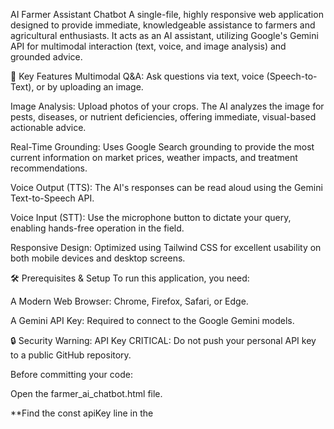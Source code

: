 AI Farmer Assistant Chatbot
A single-file, highly responsive web application designed to provide immediate, knowledgeable assistance to farmers and agricultural enthusiasts. It acts as an AI assistant, utilizing Google's Gemini API for multimodal interaction (text, voice, and image analysis) and grounded advice.

🚀 Key Features
Multimodal Q&A: Ask questions via text, voice (Speech-to-Text), or by uploading an image.

Image Analysis: Upload photos of your crops. The AI analyzes the image for pests, diseases, or nutrient deficiencies, offering immediate, visual-based actionable advice.

Real-Time Grounding: Uses Google Search grounding to provide the most current information on market prices, weather impacts, and treatment recommendations.

Voice Output (TTS): The AI's responses can be read aloud using the Gemini Text-to-Speech API.

Voice Input (STT): Use the microphone button to dictate your query, enabling hands-free operation in the field.

Responsive Design: Optimized using Tailwind CSS for excellent usability on both mobile devices and desktop screens.

🛠️ Prerequisites & Setup
To run this application, you need:

A Modern Web Browser: Chrome, Firefox, Safari, or Edge.

A Gemini API Key: Required to connect to the Google Gemini models.

🔒 Security Warning: API Key
CRITICAL: Do not push your personal API key to a public GitHub repository.

Before committing your code:

Open the farmer_ai_chatbot.html file.

**Find the const apiKey line in the <script> block.

**Replace your personal key with an empty string: const apiKey = "";

**Instruct users/contributors to obtain their own key and insert it for local testing.

🏃 How to Run
* Since this is a single, self-contained HTML file:

* Create File: Create a new file named farmer_ai_chatbot.html and paste the code into it.

* Open in Browser: Double-click the file or use VS Code's "Open with Live Server" extension.

The chat interface will load instantly.

⚙️ Technology Stack
Frontend: HTML5, JavaScript (Vanilla JS)

Styling: Tailwind CSS (via CDN)

Generative AI Core:

Text/Multimodal: gemini-2.5-flash-preview-05-20

Text-to-Speech (TTS): gemini-2.5-flash-preview-tts

Input/Output: Browser's native SpeechRecognition API (STT).

📝 Troubleshooting
Voice Input Disabled: Your browser may not support the native Speech-to-Text API. Use the keyboard to input queries instead.

API Connection Errors: If the assistant returns an error message, ensure you have inserted a valid API key into the script block.
